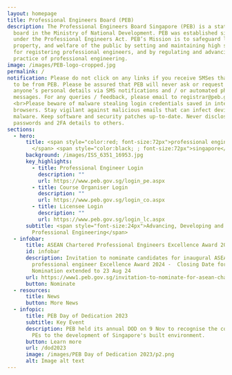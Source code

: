 ```yaml
---
layout: homepage
title: Professional Engineers Board (PEB)
description: The Professional Engineers Board Singapore (PEB) is a statutory
  board in the Ministry of National Development. PEB was established since 1971
  under the Professional Engineers Act. PEB’s Mission is to safeguard life,
  property, and welfare of the public by setting and maintaining high standards
  for registering professional engineers, and by regulating and advancing the
  practice of professional engineering.
image: /images/PEB-logo-cropped.jpg
permalink: /
notification: Please do not click on any links if you receive SMSes that appear
  to be from PEB. Please be assured that PEB will never ask or request for
  anyone’s personal details via SMS notifications and / or automated phone
  messages. For any queries / feedback, please email to registrar@peb.gov.sg.
  <br>Please beware of malware stealing login credentials saved in internet
  browsers. Stay vigilant against malicious emails that can infect devices with
  malware. Keep software and security patches up-to-date. Never disclose your
  passwords and 2FA details to others.
sections:
  - hero:
      title: <span style="color:red; font-size:72px">professional engineers board
        </span> <span style="color:black; ; font-size:72px">singapore</span>
      background: /images/ISS_6351_16953.jpg
      key_highlights:
        - title: Professional Engineer Login
          description: ""
          url: https://www.peb.gov.sg/login_pe.aspx
        - title: Course Organiser Login
          description: ""
          url: https://www.peb.gov.sg/login_co.aspx
        - title: Licensee Login
          description: ""
          url: https://www.peb.gov.sg/login_lc.aspx
      subtitle: <span style="font-size:24px">Advancing, Developing and Regulating
        Professional Engineering</span>
  - infobar:
      title: ASEAN Chartered Professional Engineers Excellence Award 2024
      id: infobar
      description: Invitation to nominate candidates for inaugural ASEAN chartered
        professional engineer Excellence Award 2024 -  Closing Date for
        Nomination extended to 23 Aug 24
      url: https://www1.peb.gov.sg/invitation-to-nominate-for-asean-chartered-professional-engineers-acpe-excellence-award-2024/
      button: Nominate
  - resources:
      title: News
      button: More News
  - infopic:
      title: PEB Day of Dedication 2023
      subtitle: Key Event
      description: PEB held its annual DOD on 9 Nov to recognise the contributions of
        PEs to the development of Singapore's built environment.
      button: Learn more
      url: /dod2023
      image: /images/PEB Day of Dedication 2023/p2.png
      alt: Image alt text
---
```

